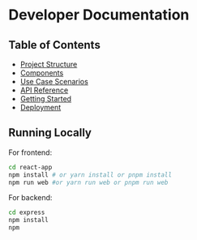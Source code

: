 # Developer Documentation
<!-- For easier reading experience, please go to the github.com/itskarelleh/taino-language-app/docs -->

## Table of Contents

- [Project Structure](./project-structure.md)
- [Components](./components.md)
- [Use Case Scenarios](./use-case-scenarios.md)
- [API Reference](./api-reference.md)
- [Getting Started](./getting-started.md)
- [Deployment](./deployment.md)


## Running Locally
For frontend:
```bash 
cd react-app
npm install # or yarn install or pnpm install
npm run web #or yarn run web or pnpm run web
```

For backend:
```bash
cd express
npm install
npm 